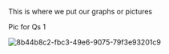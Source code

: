 This is where we put our graphs or pictures 

Pic for Qs 1

![8b44b8c2-fbc3-49e6-9075-79f3e93201c9](https://github.com/user-attachments/assets/5dec2464-330a-4743-a8b4-4a44b2cec4ac)


